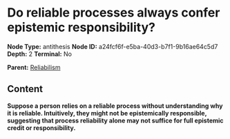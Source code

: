 # Do reliable processes always confer epistemic responsibility?

**Node Type:** antithesis
**Node ID:** a24fcf6f-e5ba-40d3-b7f1-9b16ae64c5d7
**Depth:** 2
**Terminal:** No

**Parent:** [Reliabilism](reliabilism.md)

## Content

**Suppose a person relies on a reliable process without understanding why it is reliable. Intuitively, they might not be epistemically responsible, suggesting that process reliability alone may not suffice for full epistemic credit or responsibility.**

